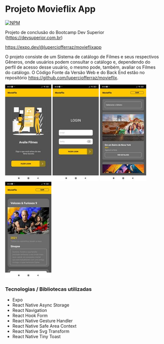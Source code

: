 # Projeto Movieflix App 

[![NPM](https://img.shields.io/npm/l/react)](https://github.com/luperciofferraz/movieflix/blob/main/LICENSE)

Projeto de conclusão do Bootcamp Dev Superior (https://devsuperior.com.br)

https://expo.dev/@luperciofferraz/movieflixapp

O projeto consiste de um Sistema de catálogo de Filmes e seus respectivos Gêneros, onde usuários podem consultar o catálogo e, dependendo do perfil de acesso desse usuário, o mesmo pode, também, avaliar os Filmes do catálogo. O Código Fonte da Versão Web e do Back End estão no repositório https://github.com/luperciofferraz/movieflix.

![Mob1](https://github.com/luperciofferraz/Assets/blob/main/MFMobLogin01.jpg) ![Mob2](https://github.com/luperciofferraz/Assets/blob/main/MFMobLogin02.jpg) 
![Mob3](https://github.com/luperciofferraz/Assets/blob/main/MFMobCatalogo.jpg) ![Mob4](https://github.com/luperciofferraz/Assets/blob/main/MFMobDetalhes.jpg)

### Tecnologias / Bibliotecas utilizadas

- Expo
- React Native Async Storage
- React Navigation
- React Hook Form
- React Native Gesture Handler
- React Native Safe Area Context
- React Native Svg Transform
- React Native Tiny Toast
